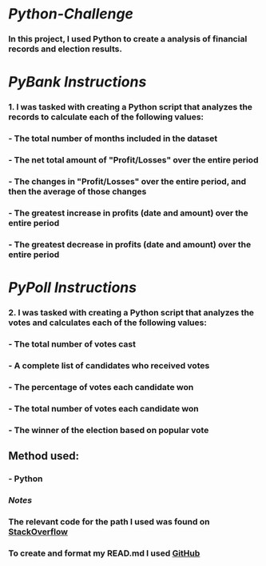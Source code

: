 #                   ***Python-Challenge***
###     In this project, I used Python to create a analysis of financial records and election results.
#                   ***PyBank Instructions***
### 1.  I was tasked with creating a Python script that analyzes the records to calculate each of the following values:

###   - The total number of months included in the dataset

###   - The net total amount of "Profit/Losses" over the entire period

###   - The changes in "Profit/Losses" over the entire period, and then the average of those changes

###   - The greatest increase in profits (date and amount) over the entire period

###   - The greatest decrease in profits (date and amount) over the entire period

#                   ***PyPoll Instructions***
### 2.  I was tasked with creating a Python script that analyzes the votes and calculates each of the following values:

###   - The total number of votes cast

###   - A complete list of candidates who received votes

###   - The percentage of votes each candidate won

###   - The total number of votes each candidate won

###   - The winner of the election based on popular vote

##    Method used:
###   - Python

### ***Notes***
### The relevant code for the path I used was found on [StackOverflow](https://stackoverflow.com/questions/13000455/error-in-python-ioerror-errno-2-no-such-file-or-directory-data-csv)
### To create and format my READ.md I used [GitHub](https://docs.github.com/en/get-started/writing-on-github/getting-started-with-writing-and-formatting-on-github/basic-writing-and-formatting-syntax)